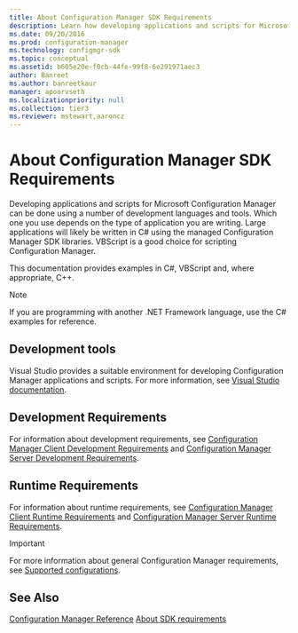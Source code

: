 ```yaml
---
title: About Configuration Manager SDK Requirements
description: Learn how developing applications and scripts for Microsoft Configuration Manager can be done using a number of development languages and tools.
ms.date: 09/20/2016
ms.prod: configuration-manager
ms.technology: configmgr-sdk
ms.topic: conceptual
ms.assetid: b605e20e-f0cb-44fe-99f8-6e291971aec3
author: Banreet
ms.author: banreetkaur
manager: apoorvseth
ms.localizationpriority: null
ms.collection: tier3
ms.reviewer: mstewart,aaroncz 
---
```

# About Configuration Manager SDK Requirements
Developing applications and scripts for Microsoft Configuration Manager can be done using a number of development languages and tools. Which one you use depends on the type of application you are writing. Large applications will likely be written in C# using the managed Configuration Manager SDK libraries. VBScript is a good choice for scripting Configuration Manager.  

 This documentation provides examples in C#, VBScript and, where appropriate, C++.  

> [!NOTE]
>  If you are programming with another .NET Framework language, use the C# examples for reference.  

## Development tools

Visual Studio provides a suitable environment for developing Configuration Manager applications and scripts. For more information, see [Visual Studio documentation](/visualstudio).  

## Development Requirements  
 For information about development requirements, see [Configuration Manager Client Development Requirements](../../../develop/core/reqs/client-development-requirements.md) and [Configuration Manager Server Development Requirements](../../../develop/core/reqs/server-development-requirements.md).  

## Runtime Requirements  
 For information about runtime requirements, see [Configuration Manager Client Runtime Requirements](../../../develop/core/reqs/client-runtime-requirements.md) and [Configuration Manager Server Runtime Requirements](../../../develop/core/reqs/server-runtime-requirements.md).  

> [!IMPORTANT]
> For more information about general Configuration Manager requirements, see [Supported configurations](../../../core/plan-design/configs/supported-configurations.md).  

## See Also

[Configuration Manager Reference](../../../develop/reference/configuration-manager-reference.md)
[About SDK requirements](about-configuration-manager-sdk-requirements.md)
